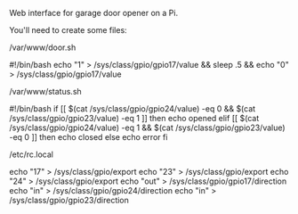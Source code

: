 Web interface for garage door opener on a Pi.

You'll need to create some files:

/var/www/door.sh

#!/bin/bash
echo "1" > /sys/class/gpio/gpio17/value && sleep .5 && echo "0" > /sys/class/gpio/gpio17/value


/var/www/status.sh


#!/bin/bash
if [[ $(cat /sys/class/gpio/gpio24/value) -eq 0  && $(cat /sys/class/gpio/gpio23/value) -eq 1 ]]
then
   echo opened
elif [[ $(cat /sys/class/gpio/gpio24/value) -eq 1 && $(cat /sys/class/gpio/gpio23/value) -eq 0 ]]
then
   echo closed
else
   echo error
fi





/etc/rc.local

echo "17" > /sys/class/gpio/export
echo "23" > /sys/class/gpio/export
echo "24" > /sys/class/gpio/export
echo "out" > /sys/class/gpio/gpio17/direction
echo "in" > /sys/class/gpio/gpio24/direction
echo "in" > /sys/class/gpio/gpio23/direction
